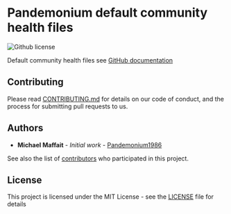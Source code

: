 # Pandemonium default community health files

![Github license](https://img.shields.io/github/license/Pandemonium1986/.github.svg?logo=github)

Default community health files see [GitHub documentation](https://docs.github.com/en/github/building-a-strong-community/creating-a-default-community-health-file)


## Contributing

Please read [CONTRIBUTING.md](https://github.com/Pandemonium1986/.github/blob/main/CONTRIBUTING.md) for details on our code of conduct, and the process for submitting pull requests to us.

## Authors

- **Michael Maffait** - _Initial work_ - [Pandemonium1986](https://github.com/Pandemonium1986)

See also the list of [contributors](https://github.com/Pandemonium1986/.github/contributors) who participated in this project.

## License

This project is licensed under the MIT License - see the [LICENSE](./LICENSE) file for details
